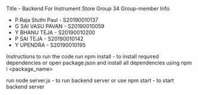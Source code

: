 Title - Backend For Instrument Store 
Group 34
Group-member Info

-	P.Raja Stuthi Paul - S20190010137
-	G SAI VASU PAVAN  - S20190010059
-	Y BHANU TEJA  - S20190010200
-	P SAI TEJA  - S20190010142
-	Y UPENDRA - S20190010195

Instructions to run the code
run npm install - to install required dependencies or open package.json and install all dependencies using npm i <package_name>

run node server.js - to run backend server or use npm start - to start backend server
